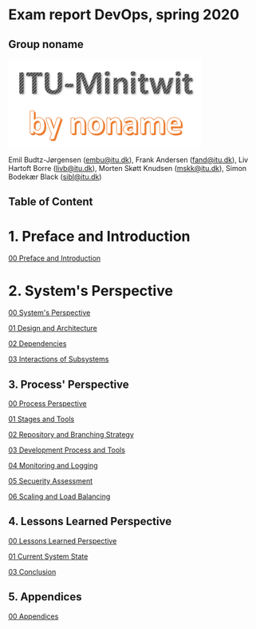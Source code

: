 # Exam report DevOps, spring 2020
## Group noname

![group logo](images/group_logo_large.png)

Emil Budtz-Jørgensen (embu@itu.dk), 
Frank Andersen (fand@itu.dk), 
Liv Hartoft Borre (livb@itu.dk), 
Morten Skøtt Knudsen (mskk@itu.dk), 
Simon Bodekær Black (sibl@itu.dk) 

## Table of Content
# 1. Preface and Introduction
[00 Preface and Introduction](chapters/100_preface_and_introduction.md)

# 2. System's Perspective
[00 System's Perspective](chapters/200_systems_perspective.md)

[01 Design and Architecture](chapters/201_design_and_architecture.md)

[02 Dependencies](chapters/202_dependencies.md)

[03 Interactions of Subsystems](chapters/203_interactions_of_subsystems.md)

## 3. Process' Perspective

[00 Process Perspective](chapters/300_process_perspective.md)

[01 Stages and Tools](chapters/301_ci_dc_chain_tools.md)

[02 Repository and Branching Strategy](chapters/302_repo_and_branch_strategy.md)

[03 Development Process and Tools](chapters/303_dev_process_and_tools.md)

[04 Monitoring and Logging](chapters/304_monitoring_and_logging.md)

[05 Secuerity Assessment](chapters/305_sec_assessment.md)

[06 Scaling and Load Balancing](chapters/306_scaling_and_load_balancing.md)

## 4. Lessons Learned Perspective

[00 Lessons Learned Perspective](chapters/400_lessons_learned_perspective.md)

[01 Current System State](chapters/401_current_system_state.md)

[03 Conclusion](chapters/402_conclusion.md)

## 5. Appendices

[00 Appendices](chapters/500_appendices.md)